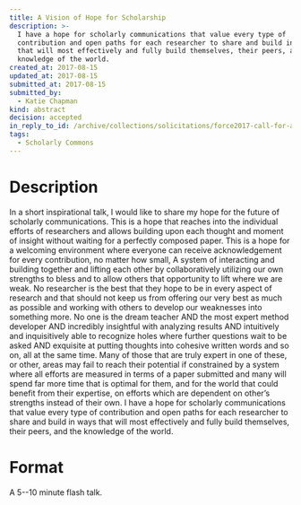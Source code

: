 ```yaml
---
title: A Vision of Hope for Scholarship
description: >-
  I have a hope for scholarly communications that value every type of
  contribution and open paths for each researcher to share and build in ways
  that will most effectively and fully build themselves, their peers, and the
  knowledge of the world.
created_at: 2017-08-15
updated_at: 2017-08-15
submitted_at: 2017-08-15
submitted_by:
  - Katie Chapman
kind: abstract
decision: accepted
in_reply_to_id: /archive/collections/solicitations/force2017-call-for-abstracts.warc.gz
tags:
  - Scholarly Commons
---
```


# Description

In a short inspirational talk, I would like to share my hope for the future of
scholarly communications. This is a hope that reaches into the individual
efforts of researchers and allows building upon each thought and moment of
insight without waiting for a perfectly composed paper. This is a hope for a
welcoming environment where everyone can receive acknowledgement for every
contribution, no matter how small, A system of interacting and building
together and lifting each other by collaboratively utilizing our own strengths
to bless and to allow others that opportunity to lift where we are weak. No
researcher is the best that they hope to be in every aspect of research and
that should not keep us from offering our very best as much as possible and
working with others to develop our weaknesses into something more. No one is
the dream teacher AND the most expert method developer AND incredibly
insightful with analyzing results AND intuitively and inquisitively able to
recognize holes where further questions wait to be asked AND exquisite at
putting thoughts into cohesive written words and so on, all at the same time.
Many of those that are truly expert in one of these, or other, areas may fail
to reach their potential if constrained by a system where all efforts are
measured in terms of a paper submitted and many will spend far more time that
is optimal for them, and for the world that could benefit from their expertise,
on efforts which are dependent on other’s strengths instead of their own. I
have a hope for scholarly communications that value every type of contribution
and open paths for each researcher to share and build in ways that will most
effectively and fully build themselves, their peers, and the knowledge of the
world.

# Format

A 5--10 minute flash talk.
